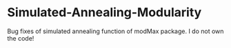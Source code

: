 # Simulated-Annealing-Modularity
Bug fixes of simulated annealing function of modMax package. I do not own the code! 

